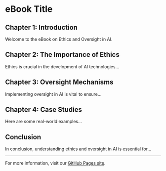 # eBook Title

## Chapter 1: Introduction

Welcome to the eBook on Ethics and Oversight in AI.

## Chapter 2: The Importance of Ethics

Ethics is crucial in the development of AI technologies...

## Chapter 3: Oversight Mechanisms

Implementing oversight in AI is vital to ensure...

## Chapter 4: Case Studies

Here are some real-world examples...

## Conclusion

In conclusion, understanding ethics and oversight in AI is essential for...

---

For more information, visit our [GitHub Pages site](https://example.com).